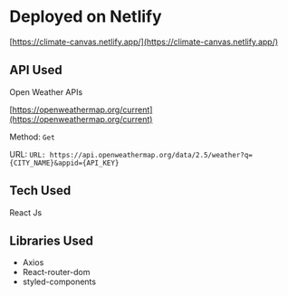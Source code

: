 # Deployed on Netlify

[https://climate-canvas.netlify.app/](https://climate-canvas.netlify.app/)

## API Used

Open Weather APIs

[https://openweathermap.org/current](https://openweathermap.org/current)

Method: `Get`

URL: `URL: https://api.openweathermap.org/data/2.5/weather?q={CITY_NAME}&appid={API_KEY}`

## Tech Used

React Js

## Libraries Used

* Axios
* React-router-dom
* styled-components
